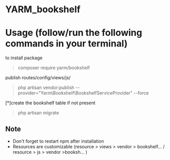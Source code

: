 ﻿# YARM_bookshelf


# Usage (follow/run the following commands in your terminal)

to install package

> composer require yarm/bookshelf

publish routes/config/views/js/

> php artisan vendor:publish --provider="Yarm\Bookshelf\BookshelfServiceProvider" --force

[*]create the bookshelf table if not present 

> php artisan migrate  
 
 
## Note
* Don't forget to restart npm after installation
* Resources are customizable (resource > views > vendor > bookshelf... / resource > js > vendor >booksh... )
